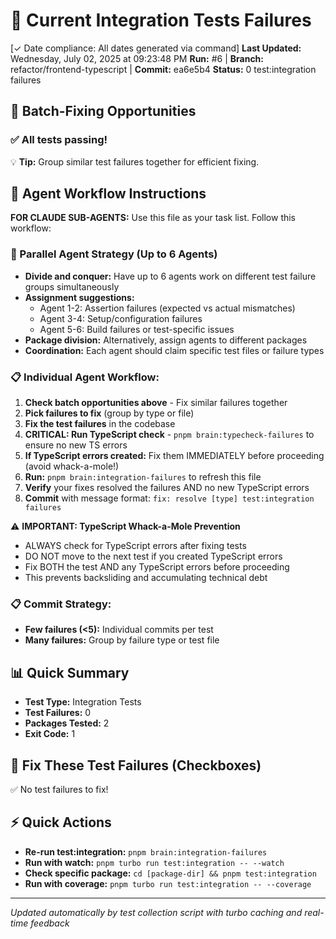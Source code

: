 # 🧪 Current Integration Tests Failures
  
  [✓ Date compliance: All dates generated via command] **Last Updated:** Wednesday, July 02, 2025 at 09:23:48 PM
  **Run:** #6 | **Branch:** refactor/frontend-typescript | **Commit:** ea6e5b4
  **Status:** 0 test:integration failures
  
  ## 🔄 Batch-Fixing Opportunities
  
  ### ✅ All tests passing!
  
  💡 **Tip:** Group similar test failures together for efficient fixing.
  
  ## 🤖 Agent Workflow Instructions
  
  **FOR CLAUDE SUB-AGENTS:** Use this file as your task list. Follow this workflow:
  
  ### 🚀 Parallel Agent Strategy (Up to 6 Agents)
  - **Divide and conquer:** Have up to 6 agents work on different test failure groups simultaneously
  - **Assignment suggestions:**
    - Agent 1-2: Assertion failures (expected vs actual mismatches)
    - Agent 3-4: Setup/configuration failures
    - Agent 5-6: Build failures or test-specific issues
  - **Package division:** Alternatively, assign agents to different packages
  - **Coordination:** Each agent should claim specific test files or failure types
  
  ### 📋 Individual Agent Workflow:
  1. **Check batch opportunities above** - Fix similar failures together
  2. **Pick failures to fix** (group by type or file)
  3. **Fix the test failures** in the codebase
  4. **CRITICAL: Run TypeScript check** - `pnpm brain:typecheck-failures` to ensure no new TS errors
  5. **If TypeScript errors created:** Fix them IMMEDIATELY before proceeding (avoid whack-a-mole!)
  6. **Run:** `pnpm brain:integration-failures` to refresh this file
  7. **Verify** your fixes resolved the failures AND no new TypeScript errors
  8. **Commit** with message format: `fix: resolve [type] test:integration failures`
  
  ⚠️ **IMPORTANT: TypeScript Whack-a-Mole Prevention**
  - ALWAYS check for TypeScript errors after fixing tests
  - DO NOT move to the next test if you created TypeScript errors
  - Fix BOTH the test AND any TypeScript errors before proceeding
  - This prevents backsliding and accumulating technical debt
  
  ### 📋 Commit Strategy:
  - **Few failures (<5):** Individual commits per test
  - **Many failures:** Group by failure type or test file
  
  ## 📊 Quick Summary
  - **Test Type:** Integration Tests
  - **Test Failures:** 0
  - **Packages Tested:** 2
  - **Exit Code:** 1
  
  ## 🎯 Fix These Test Failures (Checkboxes)
  
  ✅ No test failures to fix!
  
  
  
  ## ⚡ Quick Actions
  
  - **Re-run test:integration:** `pnpm brain:integration-failures`
  - **Run with watch:** `pnpm turbo run test:integration -- --watch`
  - **Check specific package:** `cd [package-dir] && pnpm test:integration`
  - **Run with coverage:** `pnpm turbo run test:integration -- --coverage`
  
  ---
  *Updated automatically by test collection script with turbo caching and real-time feedback*
  